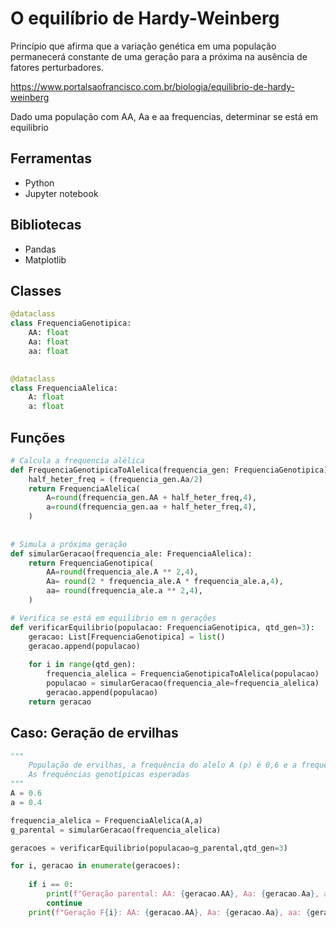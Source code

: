 # O equilíbrio de Hardy-Weinberg
Princípio que afirma que a variação genética em uma população permanecerá constante de uma geração para a próxima na ausência de fatores perturbadores.

 https://www.portalsaofrancisco.com.br/biologia/equilibrio-de-hardy-weinberg


 Dado uma população com AA, Aa e aa frequencias, determinar se está em equilibrio


## Ferramentas
* Python
* Jupyter notebook

## Bibliotecas
* Pandas
* Matplotlib

## Classes

```python
@dataclass
class FrequenciaGenotipica:
    AA: float
    Aa: float
    aa: float
    

@dataclass
class FrequenciaAlelica:
    A: float
    a: float
```

## Funções

```python
# Calcula a frequencia alélica
def FrequenciaGenotipicaToAlelica(frequencia_gen: FrequenciaGenotipica) -> FrequenciaAlelica:
    half_heter_freq = (frequencia_gen.Aa/2)
    return FrequenciaAlelica(
        A=round(frequencia_gen.AA + half_heter_freq,4),
        a=round(frequencia_gen.aa + half_heter_freq,4),
    )
    
    
# Simula a próxima geração
def simularGeracao(frequencia_ale: FrequenciaAlelica):
    return FrequenciaGenotipica(
        AA=round(frequencia_ale.A ** 2,4),
        Aa= round(2 * frequencia_ale.A * frequencia_ale.a,4),
        aa= round(frequencia_ale.a ** 2,4),
    )

# Verifica se está em equilibrio em n gerações
def verificarEquilibrio(populacao: FrequenciaGenotipica, qtd_gen=3):
    geracao: List[FrequenciaGenotipica] = list()
    geracao.append(populacao)
    
    for i in range(qtd_gen):
        frequencia_alelica = FrequenciaGenotipicaToAlelica(populacao)
        populacao = simularGeracao(frequencia_ale=frequencia_alelica)
        geracao.append(populacao)
    return geracao
```

## Caso: Geração de ervilhas

```python
"""
    População de ervilhas, a frequência do alelo A (p) é 0,6 e a frequência do alelo a (q) é 0,4. 
    As frequências genotípicas esperadas
"""
A = 0.6
a = 0.4

frequencia_alelica = FrequenciaAlelica(A,a)
g_parental = simularGeracao(frequencia_alelica)

geracoes = verificarEquilibrio(populacao=g_parental,qtd_gen=3)

for i, geracao in enumerate(geracoes):
    
    if i == 0:
        print(f"Geração parental: AA: {geracao.AA}, Aa: {geracao.Aa}, aa: {geracao.aa}")
        continue
    print(f"Geração F{i}: AA: {geracao.AA}, Aa: {geracao.Aa}, aa: {geracao.aa}")
```